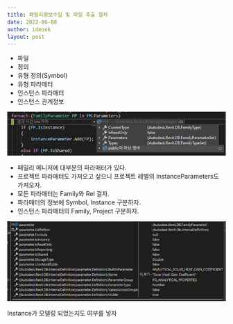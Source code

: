 ```yaml
---
title: 패밀리정보수집 및 파일 추출 절차
date: 2022-06-08
author: ideook
layout: post
---
```


- 파일
- 정의
- 유형 정의(Symbol)
- 유형 파라매터
- 인스턴스 파라매터
- 인스턴스 관계정보

![](images/2022-06-08-15-00-18.png)

- 패밀리 메니저에 대부분의 파라매터가 있다.
- 프로젝트 파라매터도 가져오고 싶으니 프로젝트 레벨의 InstanceParameters도 가져오자.
- 모든 파라매터는 Family와 Rel 걸자.
- 파라매터의 정보에 Symbol, Instance 구분하자.
- 인스턴스 파라매터의 Family, Project 구분하자.

![](images/2022-06-08-15-59-42.png)

Instance가 모델링 되었는지도 여부를 넣자
